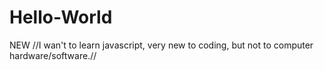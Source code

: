 # Hello-World
NEW
//I wan't to learn javascript, very new to coding, but not to computer hardware/software.//
